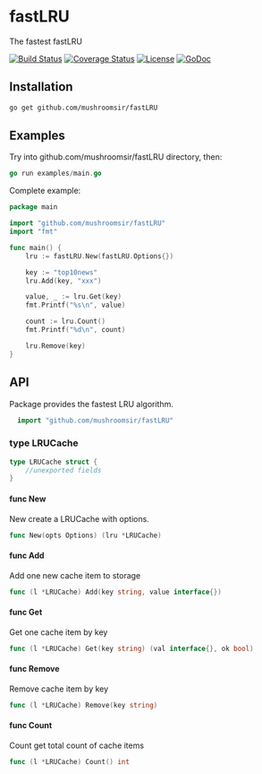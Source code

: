 fastLRU
=====
The fastest fastLRU

[![Build Status](http://img.shields.io/travis/mushroomsir/fastLRU.svg?style=flat-square)](https://travis-ci.org/mushroomsir/fastLRU)
[![Coverage Status](http://img.shields.io/coveralls/mushroomsir/fastLRU.svg?style=flat-square)](https://coveralls.io/r/mushroomsir/fastLRU)
[![License](http://img.shields.io/badge/license-mit-blue.svg?style=flat-square)](https://raw.githubusercontent.com/mushroomsir/fastLRU/master/LICENSE)
[![GoDoc](http://img.shields.io/badge/go-documentation-blue.svg?style=flat-square)](http://godoc.org/github.com/mushroomsir/fastLRU)
## Installation

```bash
go get github.com/mushroomsir/fastLRU
```
## Examples
Try into github.com/mushroomsir/fastLRU directory, then:
```go
go run examples/main.go
```
Complete example:
```go
package main

import "github.com/mushroomsir/fastLRU"
import "fmt"

func main() {
	lru := fastLRU.New(fastLRU.Options{})

	key := "top10news"
	lru.Add(key, "xxx")

	value, _ := lru.Get(key)
	fmt.Printf("%s\n", value)

	count := lru.Count()
	fmt.Printf("%d\n", count)

	lru.Remove(key)
}
```
## API
Package provides the fastest LRU algorithm.
```go
  import "github.com/mushroomsir/fastLRU"
```
### type LRUCache
```go
type LRUCache struct {
    //unexported fields
}
```

#### func New
New create a LRUCache with options.
```go
func New(opts Options) (lru *LRUCache)
```
#### func Add
Add one new cache item to storage
```go
func (l *LRUCache) Add(key string, value interface{})
```
#### func Get
Get one cache item by key 
```go
func (l *LRUCache) Get(key string) (val interface{}, ok bool)
```
#### func Remove
Remove cache item by key
```go
func (l *LRUCache) Remove(key string) 
```
#### func Count
Count get total count of cache items
```go
func (l *LRUCache) Count() int 
```